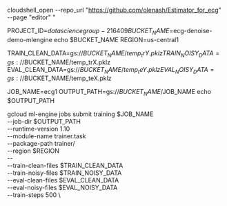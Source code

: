 cloudshell_open --repo_url "https://github.com/olenash/Estimator_for_ecg" --page "editor" "


PROJECT_ID=$datasciencegroup-216409
BUCKET_NAME=$ecg-denoise-demo-mlengine
echo $BUCKET_NAME
REGION=us-central1


TRAIN_CLEAN_DATA=gs://$BUCKET_NAME/temp_trY.pklz
TRAIN_NOISY_DATA=gs://$BUCKET_NAME/temp_trX.pklz
EVAL_CLEAN_DATA=gs://$BUCKET_NAME/temp_teY.pklz
EVAL_NOISY_DATA=gs://$BUCKET_NAME/temp_teX.pklz



JOB_NAME=ecg1
OUTPUT_PATH=gs://$BUCKET_NAME/$JOB_NAME
echo $OUTPUT_PATH


gcloud ml-engine jobs submit training $JOB_NAME \
--job-dir $OUTPUT_PATH \
--runtime-version 1.10 \
--module-name trainer.task \
--package-path trainer/ \
--region $REGION \
-- \
--train-clean-files $TRAIN_CLEAN_DATA \
--train-noisy-files $TRAIN_NOISY_DATA \
--eval-clean-files $EVAL_CLEAN_DATA \
--eval-noisy-files $EVAL_NOISY_DATA \
--train-steps 500 \